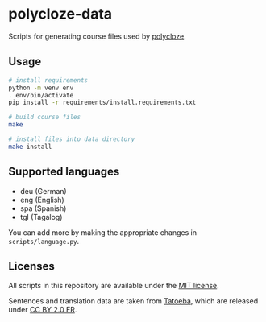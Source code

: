 # polycloze-data

Scripts for generating course files used by [polycloze](https://github.com/lggruspe/polycloze).

## Usage

```bash
# install requirements
python -m venv env
. env/bin/activate
pip install -r requirements/install.requirements.txt

# build course files
make

# install files into data directory
make install
```

## Supported languages

- deu (German)
- eng (English)
- spa (Spanish)
- tgl (Tagalog)

You can add more by making the appropriate changes in `scripts/language.py`.

## Licenses

All scripts in this repository are available under the [MIT license](./LICENSE).

Sentences and translation data are taken from [Tatoeba](https://tatoeba.org),
which are released under [CC BY 2.0 FR](https://creativecommons.org/licenses/by/2.0/fr).
